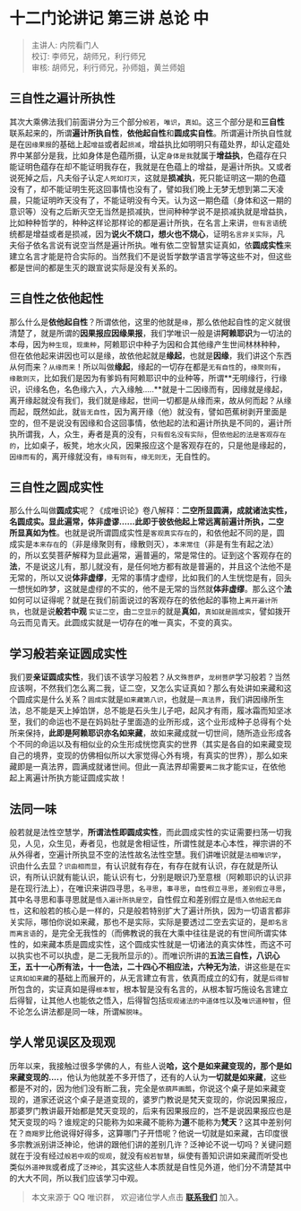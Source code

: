 # 十二门论讲记 第三讲 总论 中

> 主讲人: 内院看门人 <br />
> 校订: 李师兄，胡师兄，利行师兄 <br />
> 审核: 胡师兄，利行师兄，孙师姐，黄兰师姐 <br />

## 三自性之遍计所执性

其次大乘佛法我们前面讲分为三个部分`般若`，`唯识`，`真如`。这三个部分是和**三自性**联系起来的，所谓**遍计所执自性**，**依他起自性**和**圆成实自性**。所谓遍计所执自性就是在`因缘果报`的基础上起`增益`或者起`损减`，增益执比如明明只有蕴处界，却认定蕴处界中某部分是我，比如身体是色蕴所摄，认定`身体是我`就属于**增益执**，色蕴存在只能证明色蕴存在却不能证明我存在，我就是在色蕴上的增益，是遍计所执。又或者说死掉之后，凡夫俗子认定`人死如灯灭`，这就是**损减执**，死只能证明这一期的色蕴没有了，却不能证明生死这回事情也没有了，譬如我们晚上无梦无想到第二天凌晨，只能证明昨天没有了，不能证明没有今天。认为这一期色蕴（身体和这一期的意识等）没有之后断灭空无当然是损减执，世间种种学说不是损减执就是增益执，比如种种哲学的，种种这样论那样论的都是遍计所执，在名言上来讲，`但有言语`统统都是增益或者是损减，因为**说火不烧口，想火也不烧心**，证明`名言非关实际`，凡夫俗子依名言说有说空当然是遍计所执。唯有依二空智慧实证真如，依**圆成实性**来建立名言才能是符合实际的。当然我们不是说哲学数学语言学等这些不对，但这些都是世间的都是生灭的跟宣说实际是没有关系的。

## 三自性之依他起性

那么什么是**依他起自性**？所谓依他，这里的他就是`缘`，那么依他起自性的定义就很清楚了，就是所谓的**因果报应因缘果报**，我们学唯识一般是讲**阿赖耶识**为一切法的本母，因为`种生现`，`现熏种`，阿赖耶识中种子为因和合其他缘产生世间林林种种，但在依他起来讲因也可以是缘，故依他起就是**缘起**，也就是**因缘**，我们讲这个东西从何而来？`从缘而来`！所以叫做**缘起**，缘起的一切存在都是`无有自性`的，`缘聚则有`，`缘散则灭`，比如我们是因为有爹妈有阿赖耶识中的业种等，所谓**无明缘行，行缘识，识缘名色，名色缘六入，六入缘触.....**就是十二因缘而有，因缘就是缘起，离开缘起就没有我们，我们就是缘起，世间一切都是从缘而来，故从何而起？从缘而起，既然如此，就`皆无自性`，因为离开缘（他）就没有，譬如芭蕉树剥开里面是空的，但不是说没有因缘和合这回事情，依他起的法和遍计所执是不同的，遍计所执所谓我，人，众生，寿者是真的没有，`只有假名没有实际`，但`依他起的法是客观存在的`，比如桌子，板凳，地水火风，因果报应这个是客观存在的，只是他是缘起的，`因缘而有`的，离开缘就没有，`缘有则有`，`缘无则无`，无自性的。

## 三自性之圆成实性

那么什么叫做**圆成实**呢？《成唯识论》卷八解释：**二空所显圆满，成就诸法实性，名圆成实。显此遍常，体非虚谬……此即于彼依他起上常远离前遍计所执，二空所显真如为性**。也就是说所谓圆成实性是`客观真实存在`的，和依他起不同的是，圆成实是`本来存在`的（非是缘聚则有，缘散则灭），`本来常住`（非是有生有起之法）的，所以玄奘菩萨解释为显此遍常，遍普遍的，常是常住的。证到这个客观存在的**法**，不是说这儿有，那儿就没有，是任何地方都有故是普遍的，并且这个法他不是无常的，所以又说**体非虚缪**，无常的事情才虚缪，比如我们的人生恍惚是有，回头一想恍如昨梦，这就是虚缪的不实的，他不是无常的当然就**体非虚缪**。那么这个**法**如何可以证得呢？就是在我们前面说过的客观存在的依他起的事物上`离开遍计所执`，也就是说**般若中观** `实证二空`，由`二空显示`的就是**真如**，`真如就是圆成实`，譬如拨开乌云而见青天。此圆成实就是一切存在的唯一真实，不变的真实。

## 学习般若亲证圆成实性

我们要**亲证圆成实性**，我们该不该学习般若？从`文殊菩萨`，`龙树菩萨`学习般若？当然应该啊，不然我们怎么离二我，证二空，又怎么实证真如？那么有处讲如来藏和这个圆成实是什么关系？`圆成实`就是`如来藏第八识`，也就是`一真法界`，我们讲因缘所生法，总不能是天上掉馅饼，总不能是石头生儿子吧，起风才有雨，履冰霜而知坚冰至，我们的命运也不是在妈妈肚子里面造的业所形成，这个业形成种子总得有个处所来保持，**此即是阿赖耶识亦名如来藏**，故如来藏成就一切世间，随所造业形成各个不同的命运以及有相似业的众生形成恍惚真实的世界（其实是各自的如来藏变现自己的境界，变现的仿佛相似所以大家觉得心外有境，有真实的世界），那么如来藏即是一真法界，圆满成就诸世间。但此一真法界却需要`离二我`才能`实证`，在依他起上离遍计所执方能证圆成实故！

## 法同一味

般若就是法性空慧学，**所谓法性即圆成实性**，而此圆成实性的实证需要扫荡一切我见，人见，众生见，寿者见，也就是舍相证性，所谓性就是本心本性，禅宗讲的不从外得者，空遍计所执显不空的法性故名法性空慧。我们讲唯识就是`法相唯识学`，识由什么去显？`识由相而显`，有认识就有存在，有存在就有认识，存在就是所认识，有所认识就有能认识，能认识有七，分别是眼识乃至意根（阿赖耶识的认识非是在现行法上），在唯识来讲四寻思，`名寻思`，`事寻思`，`自性假立寻思`，`差别假立寻思`，其中名寻思和事寻思就是`悟入遍计所执是空`，自性假立和差别假立是`悟入依他起无自性`，这和般若的核心是一样的，只是般若特别扩大了遍计所执，因为一切语言都非关实际，哪怕你说如来藏，那也不是实际，实际是要透过二空去实证的，是`即名言而离言语`的，是完全无我性的（而佛教说的我在大乘中往往是说的有世间所谓实体性的，如来藏本质是圆成实性，这个圆成实性就是一切诸法的真实体性，而这不可以执实也不可以执虚，是二无我所显示的）。而唯识所讲的**五法三自性，八识心王，五十一心所有法，十一色法，二十四心不相应法，六种无为法**，讲这些是在`实证真如如来藏`的基础上而展开的，从无言建立有言，依真而成立的幻有，就是`后得智`所包含的，实证真如是得`根本智`，根本智是没有名言的，从根本智巧施设名言建立后得智，让其他人也能依之悟入，后得智包括`现观诸法的中道体性`以及`唯识道种智`，但不论怎么讲法都是同一味，所谓`解脱味`。

## 学人常见误区及现观

历年以来，我接触过很多学佛的人，有些人说**哈，这个是如来藏变现的，那个是如来藏变现的....**，他认为他就差不多开悟了，还有的人认为**一切就是如来藏**，这些都是不对的，因为他们没有断二我，完全是`依葫芦画瓢`，你说这个桌子是如来藏变现的，道家还说这个桌子是道变现的，婆罗门教说是梵天变现的，你说因果报应，那婆罗门教讲最开始都是梵天变现的，后来有因果报应的，岂不是说因果报应也是梵天变现的吗？谁规定的只能称为如来藏不能称为**道**不能称为**梵天**？这其中差别何在？`商羯罗`比他说得好得多，这算哪门子开悟呢？他说一切就是如来藏，古印度很多宗教派别讲泛神论，他讲的跟他们讲的差别几许？泛神论不说一切吗？关键问题就在于没有经过`般若中观`的`现观`，就没有`般若智慧`，纵使有善知识讲如来藏而听受也类似`外道神我`或者成了`泛神论`，其实这些人本质就是自性见外道，他们分不清楚其中的大大不同，所以我们应该学习中观。

> 本文来源于 QQ 唯识群， 欢迎诸位学人点击 **[联系我们](https://mp.weixin.qq.com/s/lZCfWjmLjgNR165Tx4_bCQ)** 加入。

